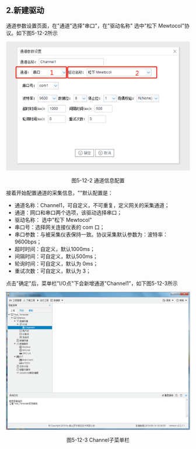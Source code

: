 ## 2.新建驱动

通道参数设置页面，在"通道"选择"串口"，在"驱动名称" 选中"松下 Mewtocol"协议。如下图5-12-2所示

![](assets/默认采集信息.png)

<center>  图5-12-2 通道信息配置	</center>

接着开始配置通道的采集信息，""默认配置是：

- 通道名称：Channel1，可自定义，不可重复，定义网关的采集通道；
- 通道：网口和串口两个选项，该驱动选择串口；
- 驱动名称： 选中"松下 Mewtocol"
- 串口号：选择网关连接仪表的 com 口；
- 串口参数：与被采集仪表保持一致。协议采集默认参数为：波特率：9600bps；
- 超时时间：自定义，默认1000ms；
- 间隔时间：可自定义，默认500ms；
- 轮询时间：可自定义，默认为 0ms；
- 重试次数：可自定义，默认为 3；

点击"确定"后，菜单栏"I/O点"下会新增通道"Channel1"，如下图5-12-3所示

![](../../../assets/通道创建完成.png)

<center> 图5-12-3 Channel子菜单栏</center>